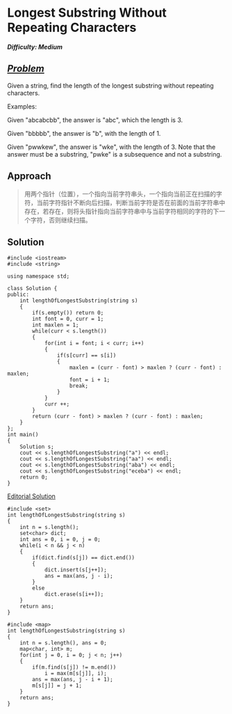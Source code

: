 # Longest Substring Without Repeating Characters

_**Difficulty: Medium**_

## _[Problem](https://leetcode.com/problems/longest-substring-without-repeating-characters/)_

Given a string, find the length of the longest substring without repeating characters.

Examples:

Given "abcabcbb", the answer is "abc", which the length is 3.

Given "bbbbb", the answer is "b", with the length of 1.

Given "pwwkew", the answer is "wke", with the length of 3. Note that the answer must be a substring, "pwke" is a subsequence and not a substring.

## Approach

>用两个指针（位置），一个指向当前字符串头，一个指向当前正在扫描的字符，当前字符指针不断向后扫描，判断当前字符是否在前面的当前字符串中存在，若存在，则将头指针指向当前字符串中与当前字符相同的字符的下一个字符，否则继续扫描。

## Solution

```
#include <iostream>
#include <string>

using namespace std;

class Solution {
public:
    int lengthOfLongestSubstring(string s)
    {
        if(s.empty()) return 0;
        int font = 0, curr = 1;
        int maxlen = 1;
        while(curr < s.length())
        {
            for(int i = font; i < curr; i++)
            {
                if(s[curr] == s[i])
                {
                    maxlen = (curr - font) > maxlen ? (curr - font) : maxlen;
                    font = i + 1;
                    break;
                }
            }
            curr ++;
        }
        return (curr - font) > maxlen ? (curr - font) : maxlen;
    }
};
int main()
{
    Solution s;
    cout << s.lengthOfLongestSubstring("a") << endl;
    cout << s.lengthOfLongestSubstring("aa") << endl;
    cout << s.lengthOfLongestSubstring("aba") << endl;
    cout << s.lengthOfLongestSubstring("eceba") << endl;
    return 0;
}
```
[Editorial Solution](https://leetcode.com/articles/longest-substring-without-repeating-characters/)

```
#include <set>
int lengthOfLongestSubstring(string s)
{
    int n = s.length();
    set<char> dict;
    int ans = 0, i = 0, j = 0;
    while(i < n && j < n)
    {
        if(dict.find(s[j]) == dict.end())
        {
            dict.insert(s[j++]);
            ans = max(ans, j - i);
        }
        else
            dict.erase(s[i++]);
    }
    return ans;
}
```

```
#include <map>
int lengthOfLongestSubstring(string s)
{
    int n = s.length(), ans = 0;
    map<char, int> m;
    for(int j = 0, i = 0; j < n; j++)
    {
        if(m.find(s[j]) != m.end())
            i = max(m[s[j]], i);
        ans = max(ans, j - i + 1);
        m[s[j]] = j + 1;
    }
    return ans;
}
```